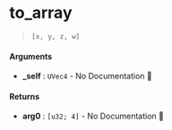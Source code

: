 # to\_array

>  `[x, y, z, w]`

#### Arguments

- **\_self** : `UVec4` \- No Documentation 🚧

#### Returns

- **arg0** : `[u32; 4]` \- No Documentation 🚧